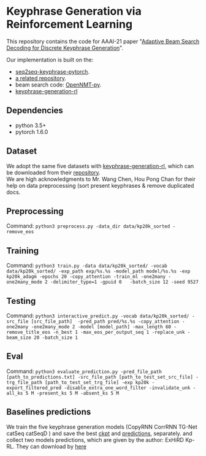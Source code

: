 # Keyphrase Generation via Reinforcement Learning
This repository contains the code for AAAI-21 paper "[Adaptive Beam Search Decoding for Discrete Keyphrase Generation](javascript:#)".

Our implementation is built on the:
- [seq2seq-keyphrase-pytorch](https://github.com/memray/seq2seq-keyphrase-pytorch).
- [a related repository](https://github.com/atulkum/pointer_summarizer). 
- beam search code: [OpenNMT-py](https://github.com/OpenNMT/OpenNMT-py).
- [keyphrase-generation-rl](https://github.com/kenchan0226/keyphrase-generation-rl)

## Dependencies
* python 3.5+
* pytorch 1.6.0

## Dataset
We adopt the same five datasets with [keyphrase-generation-rl](https://github.com/kenchan0226/keyphrase-generation-rl), which can be downloaded from their [repository](https://github.com/kenchan0226/keyphrase-generation-rl#dataset).  
We are high acknowledgments to Mr. Wang Chen, Hou Pong Chan for their help on data preprocessing (sort present keyphrases & remove duplicated docs.

## Preprocessing
Command: `python3 preprocess.py -data_dir data/kp20k_sorted -remove_eos`

## Training
Command: `python3 train.py -data data/kp20k_sorted/ -vocab data/kp20k_sorted/ -exp_path exp/%s.%s -model_path model/%s.%s -exp kp20k_adagm -epochs 20 -copy_attention -train_ml -one2many -one2many_mode 2 -delimiter_type=1 -gpuid 0   -batch_size 12 -seed 9527`

## Testing
Command: `python3 interactive_predict.py -vocab data/kp20k_sorted/ -src_file [src_file_path]  -pred_path pred/%s.%s -copy_attention -one2many -one2many_mode 2 -model [model_path] -max_length 60 -remove_title_eos -n_best 1 -max_eos_per_output_seq 1 -replace_unk -beam_size 20 -batch_size 1`

## Eval
Command: `python3 evaluate_prediction.py -pred_file_path [path_to_predictions.txt] -src_file_path [path_to_test_set_src_file] -trg_file_path [path_to_test_set_trg_file] -exp kp20k -export_filtered_pred -disable_extra_one_word_filter -invalidate_unk -all_ks 5 M -present_ks 5 M -absent_ks 5 M`

## Baselines predictions
We train the five keyphrase generation models (CopyRNN  CorrRNN  TG-Net catSeq catSeqD ) and save the best [ckpt](https://drive.google.com/file/d/1kEL53UDzYkNkWg4DGIIchVwmNiHTAJZr/view?usp=sharing) and [predictions](https://drive.google.com/file/d/1EZ0WfPyFtFsr56FgrYugmTdTJdYgd0zm/view?usp=sharing), separately.
and collect two models predictions, which are given by the author: ExHiRD Kp-RL.
They can download by [here](https://drive.google.com/file/d/1EZ0WfPyFtFsr56FgrYugmTdTJdYgd0zm/view?usp=sharing)